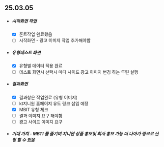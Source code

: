 ## 25.03.05
- ##### 시작화면 작업
	- [x] 폰트작업 완료했음
	- [ ] 시작화면 - 광고 이미지 작업 추가해야함 
- ##### 유형테스트 화면 
	- [x] 유형별 데이터 적용 완료 
	- [ ] 테스트 화면시 선택시 마다 사이드 광고 이미지 변경 하는 루틴 실행
- ##### 결과화면
	- [x] 결과창은 작업완료 (유형 이미지)
	- [ ] kt지니원 홈페이지 유도 링크 삽입 예정
	- [x] MBIT 유형 체크 
	- [ ] 결과 이미지 요구 해야함
	- [ ] 광고 사이드 이미지 요구
- ##### 기대 가치 - MBTI 를 즐기며 지니원 상품 홍보및 회사 홍보 가능 더 나아가 링크로 신청 할 수 있음